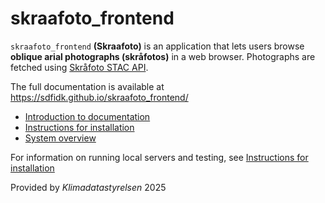 # skraafoto_frontend

`skraafoto_frontend` **(Skraafoto)** is an application that lets users browse **oblique arial photographs (skråfotos)** in a web browser.
Photographs are fetched using [Skråfoto STAC API](https://github.com/SDFIdk/skraafoto_stac_public/blob/main/dokumentation.md).

The full documentation is available at https://sdfidk.github.io/skraafoto_frontend/

- [Introduction to documentation](https://sdfidk.github.io/skraafoto_frontend/)
- [Instructions for installation](https://sdfidk.github.io/skraafoto_frontend/tutorial-installing.html)
- [System overview](https://sdfidk.github.io/skraafoto_frontend/tutorial-overview.html)

For information on running local servers and testing, see [Instructions for installation](https://sdfidk.github.io/skraafoto_frontend/tutorial-installing.html)

Provided by *Klimadatastyrelsen* 2025